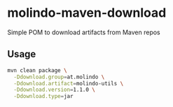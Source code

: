 molindo-maven-download
======================

Simple POM to download artifacts from Maven repos

Usage
-----

```bash
mvn clean package \
  -Ddownload.group=at.molindo \
  -Ddownload.artifact=molindo-utils \
  -Ddownload.version=1.1.0 \
  -Ddownload.type=jar
```


